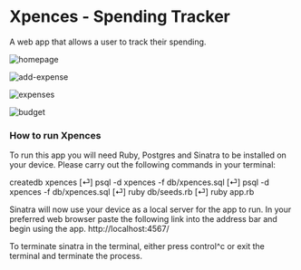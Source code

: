 # Xpences - Spending Tracker

A web app that allows a user to track their spending.

![homepage](https://user-images.githubusercontent.com/48181178/91712883-91a3e500-eb80-11ea-97be-df11819fa482.png)

![add-expense](https://user-images.githubusercontent.com/48181178/91712917-a41e1e80-eb80-11ea-8cc0-6927c332fe37.png)

![expenses](https://user-images.githubusercontent.com/48181178/91712924-a8e2d280-eb80-11ea-9983-36f3dd809f67.png)

![budget](https://user-images.githubusercontent.com/48181178/91712930-abddc300-eb80-11ea-8f60-06906156967a.png)

### How to run Xpences

To run this app you will need Ruby, Postgres and Sinatra to be installed on your device. Please carry out the following commands in your terminal:

createdb xpences [⏎]
psql -d xpences -f db/xpences.sql [⏎]
psql -d xpences -f db/xpences.sql [⏎]
ruby db/seeds.rb [⏎]
ruby app.rb

Sinatra will now use your device as a local server for the app to run. In your preferred web browser paste the following link into the address bar and begin using the app. http://localhost:4567/

To terminate sinatra in the terminal, either press control^c or exit the terminal and terminate the process.
